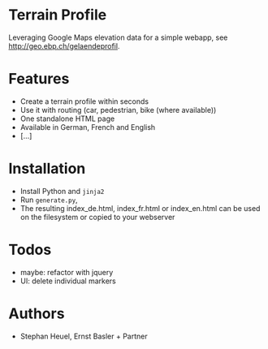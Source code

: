 Terrain Profile
===============

Leveraging Google Maps elevation data for a simple webapp, see
<http://geo.ebp.ch/gelaendeprofil>.

Features
========

* Create a terrain profile within seconds
* Use it with routing (car, pedestrian, bike (where available))
* One standalone HTML page
* Available in German, French and English
* [...] 

Installation
============

* Install Python and `jinja2` 
* Run `generate.py`, 
* The resulting index_de.html, index_fr.html or index_en.html can be used on the filesystem or copied to your webserver

Todos
=====

* maybe: refactor with jquery
* UI: delete individual markers

Authors
======

* Stephan Heuel, Ernst Basler + Partner
